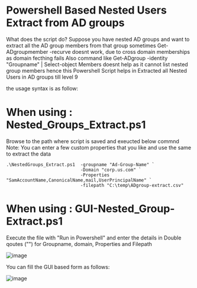 # Powershell Based Nested Users Extract from AD groups

What does the script do? 
Suppose you have nested AD groups and want to extract all the AD group members from that group
sometimes Get-ADgroupmember -recurve doesnt work, due to cross domain memberships as domain fecthing fails
Also command like Get-ADgroup -identity "Groupname" | Select-object Members doesnt help as it cannot list nested group members 
hence this Powershell Script helps in Extracted all Nested Users in AD groups till level 9

the usage syntax is as follow: 
# When using : Nested_Groups_Extract.ps1 
Browse to the path where script is saved and exeucted below commnd
Note: You can enter a few custom properties that you like and use the same to extract the data
   
    .\NestedGroups_Extract.ps1  -groupname "Ad-Group-Name" `
                                -Domain "corp.us.com" `
                                -Properties "SamAccountName,CanonicalName,mail,UserPrincipalName" `
                                -filepath "C:\temp\ADgroup-extract.csv"

# When using : GUI-Nested_Group-Extract.ps1
Execute the file with "Run in Powershell" and enter the details in Double qoutes ("")  for Groupname, domain, Properties and Filepath

![image](https://github.com/user-attachments/assets/b31fc061-f0eb-4260-9865-c07ddaee13ef)

You can fill the GUI based form as follows: 

![image](https://github.com/user-attachments/assets/4326a893-20c1-41fc-9594-36ec9ad55463)
